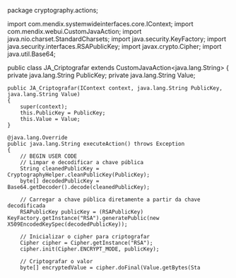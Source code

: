 package cryptography.actions;

import com.mendix.systemwideinterfaces.core.IContext;
import com.mendix.webui.CustomJavaAction;
import java.nio.charset.StandardCharsets;
import java.security.KeyFactory;
import java.security.interfaces.RSAPublicKey;
import javax.crypto.Cipher;
import java.util.Base64;

public class JA_Criptografar extends CustomJavaAction<java.lang.String>
{
    private java.lang.String PublicKey;
    private java.lang.String Value;

    public JA_Criptografar(IContext context, java.lang.String PublicKey, java.lang.String Value)
    {
        super(context);
        this.PublicKey = PublicKey;
        this.Value = Value;
    }

    @java.lang.Override
    public java.lang.String executeAction() throws Exception
    {
        // BEGIN USER CODE
        // Limpar e decodificar a chave pública
        String cleanedPublicKey = CryptographyHelper.cleanPublicKey(PublicKey);
        byte[] decodedPublicKey = Base64.getDecoder().decode(cleanedPublicKey);
        
        // Carregar a chave pública diretamente a partir da chave decodificada
        RSAPublicKey publicKey = (RSAPublicKey) KeyFactory.getInstance("RSA").generatePublic(new X509EncodedKeySpec(decodedPublicKey));

        // Inicializar o cipher para criptografar
        Cipher cipher = Cipher.getInstance("RSA");
        cipher.init(Cipher.ENCRYPT_MODE, publicKey);
        
        // Criptografar o valor
        byte[] encryptedValue = cipher.doFinal(Value.getBytes(Sta
